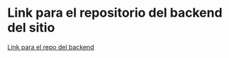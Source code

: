 # Link para el repositorio del backend del sitio

[Link para el repo del backend](https://github.com/UTU-ISBO/SIVE-PHP.git)